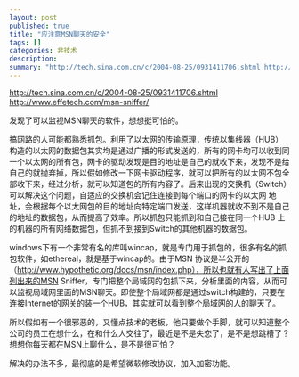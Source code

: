 ```yaml
---
layout: post
published: true
title: "应注意MSN聊天的安全"
tags: []
categories: 非技术    
description: 
summary: "http://tech.sina.com.cn/c/2004-08-25/0931411706.shtml http://www.effetech.com/msn-sniffer/ 发现了可以监视MSN聊天的软件，想想挺可怕的。 搞网路的人"
---
```

http://tech.sina.com.cn/c/2004-08-25/0931411706.shtml  
http://www.effetech.com/msn-sniffer/  
  
发现了可以监视MSN聊天的软件，想想挺可怕的。  
  
搞网路的人可能都熟悉抓包。利用了以太网的传输原理，传统以集线器（HUB）构造的以太网的数据包其实均是通过广播的形式发送的，所有的网卡均可以收到同 一个以太网的所有包，网卡的驱动发现是目的地址是自己的就收下来，发现不是给自己的就抛弃掉，所以假如修改一下网卡驱动程序，就可以把所有的以太网不包全 部收下来，经过分析，就可以知道包的所有内容了。后来出现的交换机（Switch）可以解决这个问题，自适应的交换机会记住连接到每个端口的网卡的以太网 地址，会根据每个以太网包的目的地址向特定端口发送，这样机器就收不到不是自己的地址的数据包，从而提高了效率。所以抓包只能抓到和自己接在同一个HUB 上的机器的所有网络数据包，但抓不到接到Switch的其他机器的数据包。  
  
windows下有一个非常有名的库叫wincap，就是专门用于抓包的，很多有名的抓包软件，如ethereal，就是基于wincap的。由于MSN 协议是半公开的（http://www.hypothetic.org/docs/msn/index.php），所以也就有人写出了上面列出来的MSN Sniffer，专门把整个局域网的包抓下来，分析里面的内容，从而可以监视局域网里面的MSN聊天。即使整个局域网都是通过switch构建的，只要在 连接Internet的网关的装一个HUB，其实就可以看到整个局域网的人的聊天了。  
  
所以假如有一个很邪恶的，又懂点技术的老板，他只要做个手脚，就可以知道整个公司的员工在想什么，在和什么人交往了，最近是不是失恋了，是不是想跳槽了？想想你每天都在MSN上聊什么，是不是很可怕？  
  
解决的办法不多，最彻底的是希望微软修改协议，加入加密功能。  
  
  
